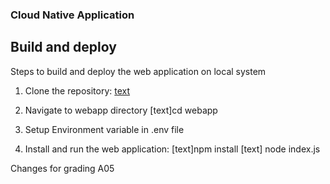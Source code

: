 ### Cloud Native Application

## Build and deploy
Steps to build and deploy the web application on local system

1. Clone the repository:
    [text](https://github.com/CSYE-6225-Cloud-Computing-Yashvardhan/webapp.git)

2. Navigate to webapp directory
    [text]cd webapp 

3. Setup Environment variable in .env file

4. Install and run the web application:
    [text]npm install
    [text] node index.js

Changes for grading A05
